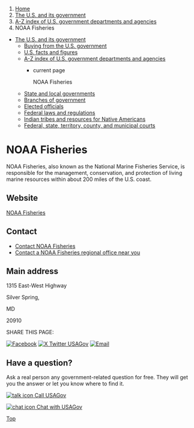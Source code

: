1. [Home](/)
2. [The U.S. and its government](/about-the-us)
3. [A-Z index of U.S. government departments and agencies](/agency-index)
4. NOAA Fisheries

* [The U.S. and its government](/about-the-us)
  + [Buying from the U.S. government](/buy-from-government)
  + [U.S. facts and figures](/facts-figures)
  + [A-Z index of U.S. government departments and agencies](/agency-index)
    - current page

      NOAA Fisheries
  + [State and local governments](/state-local-governments)
  + [Branches of government](/branches-of-government)
  + [Elected officials](/elected-officials)
  + [Federal laws and regulations](/laws-and-regulations)
  + [Indian tribes and resources for Native Americans](/tribes)
  + [Federal, state, territory, county, and municipal courts](/courts)

NOAA Fisheries
==============

NOAA Fisheries, also known as the National Marine Fisheries Service, is responsible for the management, conservation, and protection of living marine resources within about 200 miles of the U.S. coast.

Website
-------

[NOAA Fisheries](https://www.nmfs.noaa.gov/)

Contact
-------

* [Contact NOAA Fisheries](https://www.fisheries.noaa.gov/contact-us)
* [Contact a NOAA Fisheries regional office near you](https://www.fisheries.noaa.gov/contact-directory/regional-offices)

Main address
------------

1315 East-West Highway
  

Silver Spring,

MD

20910

SHARE THIS PAGE:

[![Facebook](/themes/custom/usagov/images/social-media-icons/Facebook_Icon.svg)](https://www.facebook.com/sharer/sharer.php?u=https://www.usa.gov/agencies/noaa-fisheries&v=3)
[![X Twitter USAGov](/themes/custom/usagov/images/social-media-icons/X_Twitter_Icon.svg?version=2)](https://twitter.com/intent/tweet?source=webclient&text=https://www.usa.gov/agencies/noaa-fisheries)
[![Email](/themes/custom/usagov/images/social-media-icons/Email_Icon.svg?version=2)](mailto:?subject=https://www.usa.gov/agencies/noaa-fisheries)

Have a question?
----------------

Ask a real person any government-related question for free. They will get you the answer or let you know where to find it.

[![talk icon](/themes/custom/usagov/images/ICONS_talk.png)
Call USAGov](/phone)

[![chat icon](/themes/custom/usagov/images/ICONS_chat.png)
Chat with USAGov](/chat)

[Top](#main-content)